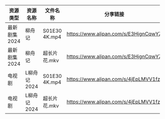 | 资源类型     | 资源名称     | 文件名称          | 分享链接                                 | 更新时间                |
| -------- | -------- | ------------- | ------------------------------------ | ------------------- |
| 最新剧集2024 | 柳舟记      | S01E30 4K.mp4 | https://www.alipan.com/s/E3HjgnCqwYZ | 2024-08-29 00:09:52 |
| 最新剧集2024 | 柳舟记      | 超长片花.mkv      | https://www.alipan.com/s/E3HjgnCqwYZ | 2024-08-29 00:09:52 |
| 电视剧      | L柳舟记2024 | S01E30 4K.mp4 | https://www.alipan.com/s/4jEpLMVV1fz | 2024-08-29 00:06:06 |
| 电视剧      | L柳舟记2024 | 超长片花.mkv      | https://www.alipan.com/s/4jEpLMVV1fz | 2024-08-29 00:06:06 |
